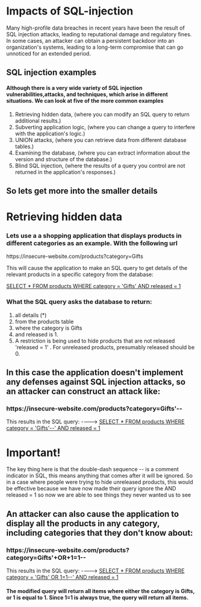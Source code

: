 <h1>Impacts of SQL-injection</h1>

<p>Many high-profile data breaches in recent years have been the result of SQL injection attacks, leading to reputational damage and regulatory fines. In some cases, an attacker can obtain a persistent backdoor into an organization's systems, leading to a long-term compromise that can go unnoticed for an extended period.</p>
<h2>SQL injection examples</h2>
<h4>Although there is a very wide variety of SQL injection vulnerabilities,attacks, and techniques, which arise in different situations. We can look at five of the more common examples</h4>
<ol>
<li>Retrieving hidden data, (where you can modify an SQL query to return additional results.)</li>
<li>Subverting application logic, (where you can change a query to interfere with the application's logic.)</li>
<li>UNION attacks, (where you can retrieve data from different database tables.)</li>
<li>Examining the database, (where you can extract information about the version and structure of the database.)</li>
<li>Blind SQL injection, (where the results of a query you control are not returned in the application's responses.)</li>
</ol>
<h2>So lets get more into the smaller details</h2>


<h1>Retrieving hidden data</h1>
<h3>Lets use a a shopping application that displays products in different categories as an example. With the following url</h3>
<p>https://insecure-website.com/products?category=Gifts</p>
<p>This will cause the application to make an SQL query to get details of the relevant products in a specific category from the database:</p>
<u>SELECT * FROM products WHERE category = 'Gifts' AND released = 1</u>
<h3>What the SQL query asks the database to return:</h3>
<ol>
<li>all details (*)</li>
<li>from the products table</li>
<li>where the category is Gifts</li>
<li>and released is 1.</li>
<li>A restriction is being used to hide products that are not released 'released = 1' . For unreleased products, presumably released should be 0.</li>
</ol>
<h2>In this case the application doesn't implement any defenses against SQL injection attacks, so an attacker can construct an attack like:</h2>
<h3>https://insecure-website.com/products?category=Gifts'--</h3>
<p>This results in the SQL query: ---->    <u>SELECT * FROM products WHERE category = 'Gifts'--' AND released = 1</u></p>
<h1>Important!</h1>
<p>
    The key thing here is that the double-dash sequence -- is a comment indicator in SQL, this means anything that comes after it will be ignored. So in a  case where people were trying to hide unreleased products, this would be effective because we have now made their query ignore the AND released = 1 so   now we are able to see things they never wanted us to see
</p>
<h2>An attacker can also cause the application to display all the products in any category, including categories that they don't know about:</h2>
<h3>https://insecure-website.com/products?category=Gifts'+OR+1=1--</h3>
<p>This results in the SQL query: ---->   <u>SELECT * FROM products WHERE category = 'Gifts' OR 1=1--' AND released = 1</u></p>
<h4>
The modified query will return all items where either the category is Gifts, or 1 is equal to 1. Since 1=1 is always true, the query will return all items.
</h4><br/>


<h1></h1>
